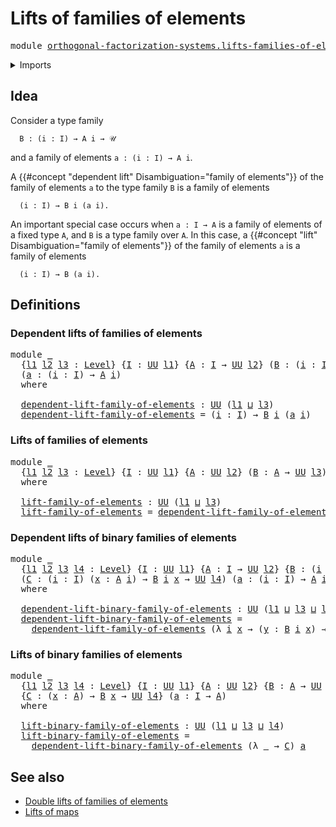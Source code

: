 # Lifts of families of elements

<pre class="Agda"><a id="42" class="Keyword">module</a> <a id="49" href="orthogonal-factorization-systems.lifts-families-of-elements.html" class="Module">orthogonal-factorization-systems.lifts-families-of-elements</a> <a id="109" class="Keyword">where</a>
</pre>
<details><summary>Imports</summary>

<pre class="Agda"><a id="165" class="Keyword">open</a> <a id="170" class="Keyword">import</a> <a id="177" href="foundation.universe-levels.html" class="Module">foundation.universe-levels</a>
</pre>
</details>

## Idea

Consider a type family

```text
  B : (i : I) → A i → 𝒰
```

and a family of elements `a : (i : I) → A i`.

A {{#concept "dependent lift" Disambiguation="family of elements"}} of the
family of elements `a` to the type family `B` is a family of elements

```text
  (i : I) → B i (a i).
```

An important special case occurs when `a : I → A` is a family of elements of a
fixed type `A`, and `B` is a type family over `A`. In this case, a
{{#concept "lift" Disambiguation="family of elements"}} of the family of
elements `a` is a family of elements

```text
  (i : I) → B (a i).
```

## Definitions

### Dependent lifts of families of elements

<pre class="Agda"><a id="880" class="Keyword">module</a> <a id="887" href="orthogonal-factorization-systems.lifts-families-of-elements.html#887" class="Module">_</a>
  <a id="891" class="Symbol">{</a><a id="892" href="orthogonal-factorization-systems.lifts-families-of-elements.html#892" class="Bound">l1</a> <a id="895" href="orthogonal-factorization-systems.lifts-families-of-elements.html#895" class="Bound">l2</a> <a id="898" href="orthogonal-factorization-systems.lifts-families-of-elements.html#898" class="Bound">l3</a> <a id="901" class="Symbol">:</a> <a id="903" href="Agda.Primitive.html#742" class="Postulate">Level</a><a id="908" class="Symbol">}</a> <a id="910" class="Symbol">{</a><a id="911" href="orthogonal-factorization-systems.lifts-families-of-elements.html#911" class="Bound">I</a> <a id="913" class="Symbol">:</a> <a id="915" href="Agda.Primitive.html#388" class="Primitive">UU</a> <a id="918" href="orthogonal-factorization-systems.lifts-families-of-elements.html#892" class="Bound">l1</a><a id="920" class="Symbol">}</a> <a id="922" class="Symbol">{</a><a id="923" href="orthogonal-factorization-systems.lifts-families-of-elements.html#923" class="Bound">A</a> <a id="925" class="Symbol">:</a> <a id="927" href="orthogonal-factorization-systems.lifts-families-of-elements.html#911" class="Bound">I</a> <a id="929" class="Symbol">→</a> <a id="931" href="Agda.Primitive.html#388" class="Primitive">UU</a> <a id="934" href="orthogonal-factorization-systems.lifts-families-of-elements.html#895" class="Bound">l2</a><a id="936" class="Symbol">}</a> <a id="938" class="Symbol">(</a><a id="939" href="orthogonal-factorization-systems.lifts-families-of-elements.html#939" class="Bound">B</a> <a id="941" class="Symbol">:</a> <a id="943" class="Symbol">(</a><a id="944" href="orthogonal-factorization-systems.lifts-families-of-elements.html#944" class="Bound">i</a> <a id="946" class="Symbol">:</a> <a id="948" href="orthogonal-factorization-systems.lifts-families-of-elements.html#911" class="Bound">I</a><a id="949" class="Symbol">)</a> <a id="951" class="Symbol">→</a> <a id="953" href="orthogonal-factorization-systems.lifts-families-of-elements.html#923" class="Bound">A</a> <a id="955" href="orthogonal-factorization-systems.lifts-families-of-elements.html#944" class="Bound">i</a> <a id="957" class="Symbol">→</a> <a id="959" href="Agda.Primitive.html#388" class="Primitive">UU</a> <a id="962" href="orthogonal-factorization-systems.lifts-families-of-elements.html#898" class="Bound">l3</a><a id="964" class="Symbol">)</a>
  <a id="968" class="Symbol">(</a><a id="969" href="orthogonal-factorization-systems.lifts-families-of-elements.html#969" class="Bound">a</a> <a id="971" class="Symbol">:</a> <a id="973" class="Symbol">(</a><a id="974" href="orthogonal-factorization-systems.lifts-families-of-elements.html#974" class="Bound">i</a> <a id="976" class="Symbol">:</a> <a id="978" href="orthogonal-factorization-systems.lifts-families-of-elements.html#911" class="Bound">I</a><a id="979" class="Symbol">)</a> <a id="981" class="Symbol">→</a> <a id="983" href="orthogonal-factorization-systems.lifts-families-of-elements.html#923" class="Bound">A</a> <a id="985" href="orthogonal-factorization-systems.lifts-families-of-elements.html#974" class="Bound">i</a><a id="986" class="Symbol">)</a>
  <a id="990" class="Keyword">where</a>

  <a id="999" href="orthogonal-factorization-systems.lifts-families-of-elements.html#999" class="Function">dependent-lift-family-of-elements</a> <a id="1033" class="Symbol">:</a> <a id="1035" href="Agda.Primitive.html#388" class="Primitive">UU</a> <a id="1038" class="Symbol">(</a><a id="1039" href="orthogonal-factorization-systems.lifts-families-of-elements.html#892" class="Bound">l1</a> <a id="1042" href="Agda.Primitive.html#961" class="Primitive Operator">⊔</a> <a id="1044" href="orthogonal-factorization-systems.lifts-families-of-elements.html#898" class="Bound">l3</a><a id="1046" class="Symbol">)</a>
  <a id="1050" href="orthogonal-factorization-systems.lifts-families-of-elements.html#999" class="Function">dependent-lift-family-of-elements</a> <a id="1084" class="Symbol">=</a> <a id="1086" class="Symbol">(</a><a id="1087" href="orthogonal-factorization-systems.lifts-families-of-elements.html#1087" class="Bound">i</a> <a id="1089" class="Symbol">:</a> <a id="1091" href="orthogonal-factorization-systems.lifts-families-of-elements.html#911" class="Bound">I</a><a id="1092" class="Symbol">)</a> <a id="1094" class="Symbol">→</a> <a id="1096" href="orthogonal-factorization-systems.lifts-families-of-elements.html#939" class="Bound">B</a> <a id="1098" href="orthogonal-factorization-systems.lifts-families-of-elements.html#1087" class="Bound">i</a> <a id="1100" class="Symbol">(</a><a id="1101" href="orthogonal-factorization-systems.lifts-families-of-elements.html#969" class="Bound">a</a> <a id="1103" href="orthogonal-factorization-systems.lifts-families-of-elements.html#1087" class="Bound">i</a><a id="1104" class="Symbol">)</a>
</pre>
### Lifts of families of elements

<pre class="Agda"><a id="1154" class="Keyword">module</a> <a id="1161" href="orthogonal-factorization-systems.lifts-families-of-elements.html#1161" class="Module">_</a>
  <a id="1165" class="Symbol">{</a><a id="1166" href="orthogonal-factorization-systems.lifts-families-of-elements.html#1166" class="Bound">l1</a> <a id="1169" href="orthogonal-factorization-systems.lifts-families-of-elements.html#1169" class="Bound">l2</a> <a id="1172" href="orthogonal-factorization-systems.lifts-families-of-elements.html#1172" class="Bound">l3</a> <a id="1175" class="Symbol">:</a> <a id="1177" href="Agda.Primitive.html#742" class="Postulate">Level</a><a id="1182" class="Symbol">}</a> <a id="1184" class="Symbol">{</a><a id="1185" href="orthogonal-factorization-systems.lifts-families-of-elements.html#1185" class="Bound">I</a> <a id="1187" class="Symbol">:</a> <a id="1189" href="Agda.Primitive.html#388" class="Primitive">UU</a> <a id="1192" href="orthogonal-factorization-systems.lifts-families-of-elements.html#1166" class="Bound">l1</a><a id="1194" class="Symbol">}</a> <a id="1196" class="Symbol">{</a><a id="1197" href="orthogonal-factorization-systems.lifts-families-of-elements.html#1197" class="Bound">A</a> <a id="1199" class="Symbol">:</a> <a id="1201" href="Agda.Primitive.html#388" class="Primitive">UU</a> <a id="1204" href="orthogonal-factorization-systems.lifts-families-of-elements.html#1169" class="Bound">l2</a><a id="1206" class="Symbol">}</a> <a id="1208" class="Symbol">(</a><a id="1209" href="orthogonal-factorization-systems.lifts-families-of-elements.html#1209" class="Bound">B</a> <a id="1211" class="Symbol">:</a> <a id="1213" href="orthogonal-factorization-systems.lifts-families-of-elements.html#1197" class="Bound">A</a> <a id="1215" class="Symbol">→</a> <a id="1217" href="Agda.Primitive.html#388" class="Primitive">UU</a> <a id="1220" href="orthogonal-factorization-systems.lifts-families-of-elements.html#1172" class="Bound">l3</a><a id="1222" class="Symbol">)</a> <a id="1224" class="Symbol">(</a><a id="1225" href="orthogonal-factorization-systems.lifts-families-of-elements.html#1225" class="Bound">a</a> <a id="1227" class="Symbol">:</a> <a id="1229" href="orthogonal-factorization-systems.lifts-families-of-elements.html#1185" class="Bound">I</a> <a id="1231" class="Symbol">→</a> <a id="1233" href="orthogonal-factorization-systems.lifts-families-of-elements.html#1197" class="Bound">A</a><a id="1234" class="Symbol">)</a>
  <a id="1238" class="Keyword">where</a>

  <a id="1247" href="orthogonal-factorization-systems.lifts-families-of-elements.html#1247" class="Function">lift-family-of-elements</a> <a id="1271" class="Symbol">:</a> <a id="1273" href="Agda.Primitive.html#388" class="Primitive">UU</a> <a id="1276" class="Symbol">(</a><a id="1277" href="orthogonal-factorization-systems.lifts-families-of-elements.html#1166" class="Bound">l1</a> <a id="1280" href="Agda.Primitive.html#961" class="Primitive Operator">⊔</a> <a id="1282" href="orthogonal-factorization-systems.lifts-families-of-elements.html#1172" class="Bound">l3</a><a id="1284" class="Symbol">)</a>
  <a id="1288" href="orthogonal-factorization-systems.lifts-families-of-elements.html#1247" class="Function">lift-family-of-elements</a> <a id="1312" class="Symbol">=</a> <a id="1314" href="orthogonal-factorization-systems.lifts-families-of-elements.html#999" class="Function">dependent-lift-family-of-elements</a> <a id="1348" class="Symbol">(λ</a> <a id="1351" href="orthogonal-factorization-systems.lifts-families-of-elements.html#1351" class="Bound">_</a> <a id="1353" class="Symbol">→</a> <a id="1355" href="orthogonal-factorization-systems.lifts-families-of-elements.html#1209" class="Bound">B</a><a id="1356" class="Symbol">)</a> <a id="1358" href="orthogonal-factorization-systems.lifts-families-of-elements.html#1225" class="Bound">a</a>
</pre>
### Dependent lifts of binary families of elements

<pre class="Agda"><a id="1425" class="Keyword">module</a> <a id="1432" href="orthogonal-factorization-systems.lifts-families-of-elements.html#1432" class="Module">_</a>
  <a id="1436" class="Symbol">{</a><a id="1437" href="orthogonal-factorization-systems.lifts-families-of-elements.html#1437" class="Bound">l1</a> <a id="1440" href="orthogonal-factorization-systems.lifts-families-of-elements.html#1440" class="Bound">l2</a> <a id="1443" href="orthogonal-factorization-systems.lifts-families-of-elements.html#1443" class="Bound">l3</a> <a id="1446" href="orthogonal-factorization-systems.lifts-families-of-elements.html#1446" class="Bound">l4</a> <a id="1449" class="Symbol">:</a> <a id="1451" href="Agda.Primitive.html#742" class="Postulate">Level</a><a id="1456" class="Symbol">}</a> <a id="1458" class="Symbol">{</a><a id="1459" href="orthogonal-factorization-systems.lifts-families-of-elements.html#1459" class="Bound">I</a> <a id="1461" class="Symbol">:</a> <a id="1463" href="Agda.Primitive.html#388" class="Primitive">UU</a> <a id="1466" href="orthogonal-factorization-systems.lifts-families-of-elements.html#1437" class="Bound">l1</a><a id="1468" class="Symbol">}</a> <a id="1470" class="Symbol">{</a><a id="1471" href="orthogonal-factorization-systems.lifts-families-of-elements.html#1471" class="Bound">A</a> <a id="1473" class="Symbol">:</a> <a id="1475" href="orthogonal-factorization-systems.lifts-families-of-elements.html#1459" class="Bound">I</a> <a id="1477" class="Symbol">→</a> <a id="1479" href="Agda.Primitive.html#388" class="Primitive">UU</a> <a id="1482" href="orthogonal-factorization-systems.lifts-families-of-elements.html#1440" class="Bound">l2</a><a id="1484" class="Symbol">}</a> <a id="1486" class="Symbol">{</a><a id="1487" href="orthogonal-factorization-systems.lifts-families-of-elements.html#1487" class="Bound">B</a> <a id="1489" class="Symbol">:</a> <a id="1491" class="Symbol">(</a><a id="1492" href="orthogonal-factorization-systems.lifts-families-of-elements.html#1492" class="Bound">i</a> <a id="1494" class="Symbol">:</a> <a id="1496" href="orthogonal-factorization-systems.lifts-families-of-elements.html#1459" class="Bound">I</a><a id="1497" class="Symbol">)</a> <a id="1499" class="Symbol">→</a> <a id="1501" href="orthogonal-factorization-systems.lifts-families-of-elements.html#1471" class="Bound">A</a> <a id="1503" href="orthogonal-factorization-systems.lifts-families-of-elements.html#1492" class="Bound">i</a> <a id="1505" class="Symbol">→</a> <a id="1507" href="Agda.Primitive.html#388" class="Primitive">UU</a> <a id="1510" href="orthogonal-factorization-systems.lifts-families-of-elements.html#1443" class="Bound">l3</a><a id="1512" class="Symbol">}</a>
  <a id="1516" class="Symbol">(</a><a id="1517" href="orthogonal-factorization-systems.lifts-families-of-elements.html#1517" class="Bound">C</a> <a id="1519" class="Symbol">:</a> <a id="1521" class="Symbol">(</a><a id="1522" href="orthogonal-factorization-systems.lifts-families-of-elements.html#1522" class="Bound">i</a> <a id="1524" class="Symbol">:</a> <a id="1526" href="orthogonal-factorization-systems.lifts-families-of-elements.html#1459" class="Bound">I</a><a id="1527" class="Symbol">)</a> <a id="1529" class="Symbol">(</a><a id="1530" href="orthogonal-factorization-systems.lifts-families-of-elements.html#1530" class="Bound">x</a> <a id="1532" class="Symbol">:</a> <a id="1534" href="orthogonal-factorization-systems.lifts-families-of-elements.html#1471" class="Bound">A</a> <a id="1536" href="orthogonal-factorization-systems.lifts-families-of-elements.html#1522" class="Bound">i</a><a id="1537" class="Symbol">)</a> <a id="1539" class="Symbol">→</a> <a id="1541" href="orthogonal-factorization-systems.lifts-families-of-elements.html#1487" class="Bound">B</a> <a id="1543" href="orthogonal-factorization-systems.lifts-families-of-elements.html#1522" class="Bound">i</a> <a id="1545" href="orthogonal-factorization-systems.lifts-families-of-elements.html#1530" class="Bound">x</a> <a id="1547" class="Symbol">→</a> <a id="1549" href="Agda.Primitive.html#388" class="Primitive">UU</a> <a id="1552" href="orthogonal-factorization-systems.lifts-families-of-elements.html#1446" class="Bound">l4</a><a id="1554" class="Symbol">)</a> <a id="1556" class="Symbol">(</a><a id="1557" href="orthogonal-factorization-systems.lifts-families-of-elements.html#1557" class="Bound">a</a> <a id="1559" class="Symbol">:</a> <a id="1561" class="Symbol">(</a><a id="1562" href="orthogonal-factorization-systems.lifts-families-of-elements.html#1562" class="Bound">i</a> <a id="1564" class="Symbol">:</a> <a id="1566" href="orthogonal-factorization-systems.lifts-families-of-elements.html#1459" class="Bound">I</a><a id="1567" class="Symbol">)</a> <a id="1569" class="Symbol">→</a> <a id="1571" href="orthogonal-factorization-systems.lifts-families-of-elements.html#1471" class="Bound">A</a> <a id="1573" href="orthogonal-factorization-systems.lifts-families-of-elements.html#1562" class="Bound">i</a><a id="1574" class="Symbol">)</a>
  <a id="1578" class="Keyword">where</a>

  <a id="1587" href="orthogonal-factorization-systems.lifts-families-of-elements.html#1587" class="Function">dependent-lift-binary-family-of-elements</a> <a id="1628" class="Symbol">:</a> <a id="1630" href="Agda.Primitive.html#388" class="Primitive">UU</a> <a id="1633" class="Symbol">(</a><a id="1634" href="orthogonal-factorization-systems.lifts-families-of-elements.html#1437" class="Bound">l1</a> <a id="1637" href="Agda.Primitive.html#961" class="Primitive Operator">⊔</a> <a id="1639" href="orthogonal-factorization-systems.lifts-families-of-elements.html#1443" class="Bound">l3</a> <a id="1642" href="Agda.Primitive.html#961" class="Primitive Operator">⊔</a> <a id="1644" href="orthogonal-factorization-systems.lifts-families-of-elements.html#1446" class="Bound">l4</a><a id="1646" class="Symbol">)</a>
  <a id="1650" href="orthogonal-factorization-systems.lifts-families-of-elements.html#1587" class="Function">dependent-lift-binary-family-of-elements</a> <a id="1691" class="Symbol">=</a>
    <a id="1697" href="orthogonal-factorization-systems.lifts-families-of-elements.html#999" class="Function">dependent-lift-family-of-elements</a> <a id="1731" class="Symbol">(λ</a> <a id="1734" href="orthogonal-factorization-systems.lifts-families-of-elements.html#1734" class="Bound">i</a> <a id="1736" href="orthogonal-factorization-systems.lifts-families-of-elements.html#1736" class="Bound">x</a> <a id="1738" class="Symbol">→</a> <a id="1740" class="Symbol">(</a><a id="1741" href="orthogonal-factorization-systems.lifts-families-of-elements.html#1741" class="Bound">y</a> <a id="1743" class="Symbol">:</a> <a id="1745" href="orthogonal-factorization-systems.lifts-families-of-elements.html#1487" class="Bound">B</a> <a id="1747" href="orthogonal-factorization-systems.lifts-families-of-elements.html#1734" class="Bound">i</a> <a id="1749" href="orthogonal-factorization-systems.lifts-families-of-elements.html#1736" class="Bound">x</a><a id="1750" class="Symbol">)</a> <a id="1752" class="Symbol">→</a> <a id="1754" href="orthogonal-factorization-systems.lifts-families-of-elements.html#1517" class="Bound">C</a> <a id="1756" href="orthogonal-factorization-systems.lifts-families-of-elements.html#1734" class="Bound">i</a> <a id="1758" href="orthogonal-factorization-systems.lifts-families-of-elements.html#1736" class="Bound">x</a> <a id="1760" href="orthogonal-factorization-systems.lifts-families-of-elements.html#1741" class="Bound">y</a><a id="1761" class="Symbol">)</a> <a id="1763" href="orthogonal-factorization-systems.lifts-families-of-elements.html#1557" class="Bound">a</a>
</pre>
### Lifts of binary families of elements

<pre class="Agda"><a id="1820" class="Keyword">module</a> <a id="1827" href="orthogonal-factorization-systems.lifts-families-of-elements.html#1827" class="Module">_</a>
  <a id="1831" class="Symbol">{</a><a id="1832" href="orthogonal-factorization-systems.lifts-families-of-elements.html#1832" class="Bound">l1</a> <a id="1835" href="orthogonal-factorization-systems.lifts-families-of-elements.html#1835" class="Bound">l2</a> <a id="1838" href="orthogonal-factorization-systems.lifts-families-of-elements.html#1838" class="Bound">l3</a> <a id="1841" href="orthogonal-factorization-systems.lifts-families-of-elements.html#1841" class="Bound">l4</a> <a id="1844" class="Symbol">:</a> <a id="1846" href="Agda.Primitive.html#742" class="Postulate">Level</a><a id="1851" class="Symbol">}</a> <a id="1853" class="Symbol">{</a><a id="1854" href="orthogonal-factorization-systems.lifts-families-of-elements.html#1854" class="Bound">I</a> <a id="1856" class="Symbol">:</a> <a id="1858" href="Agda.Primitive.html#388" class="Primitive">UU</a> <a id="1861" href="orthogonal-factorization-systems.lifts-families-of-elements.html#1832" class="Bound">l1</a><a id="1863" class="Symbol">}</a> <a id="1865" class="Symbol">{</a><a id="1866" href="orthogonal-factorization-systems.lifts-families-of-elements.html#1866" class="Bound">A</a> <a id="1868" class="Symbol">:</a> <a id="1870" href="Agda.Primitive.html#388" class="Primitive">UU</a> <a id="1873" href="orthogonal-factorization-systems.lifts-families-of-elements.html#1835" class="Bound">l2</a><a id="1875" class="Symbol">}</a> <a id="1877" class="Symbol">{</a><a id="1878" href="orthogonal-factorization-systems.lifts-families-of-elements.html#1878" class="Bound">B</a> <a id="1880" class="Symbol">:</a> <a id="1882" href="orthogonal-factorization-systems.lifts-families-of-elements.html#1866" class="Bound">A</a> <a id="1884" class="Symbol">→</a> <a id="1886" href="Agda.Primitive.html#388" class="Primitive">UU</a> <a id="1889" href="orthogonal-factorization-systems.lifts-families-of-elements.html#1838" class="Bound">l3</a><a id="1891" class="Symbol">}</a>
  <a id="1895" class="Symbol">{</a><a id="1896" href="orthogonal-factorization-systems.lifts-families-of-elements.html#1896" class="Bound">C</a> <a id="1898" class="Symbol">:</a> <a id="1900" class="Symbol">(</a><a id="1901" href="orthogonal-factorization-systems.lifts-families-of-elements.html#1901" class="Bound">x</a> <a id="1903" class="Symbol">:</a> <a id="1905" href="orthogonal-factorization-systems.lifts-families-of-elements.html#1866" class="Bound">A</a><a id="1906" class="Symbol">)</a> <a id="1908" class="Symbol">→</a> <a id="1910" href="orthogonal-factorization-systems.lifts-families-of-elements.html#1878" class="Bound">B</a> <a id="1912" href="orthogonal-factorization-systems.lifts-families-of-elements.html#1901" class="Bound">x</a> <a id="1914" class="Symbol">→</a> <a id="1916" href="Agda.Primitive.html#388" class="Primitive">UU</a> <a id="1919" href="orthogonal-factorization-systems.lifts-families-of-elements.html#1841" class="Bound">l4</a><a id="1921" class="Symbol">}</a> <a id="1923" class="Symbol">(</a><a id="1924" href="orthogonal-factorization-systems.lifts-families-of-elements.html#1924" class="Bound">a</a> <a id="1926" class="Symbol">:</a> <a id="1928" href="orthogonal-factorization-systems.lifts-families-of-elements.html#1854" class="Bound">I</a> <a id="1930" class="Symbol">→</a> <a id="1932" href="orthogonal-factorization-systems.lifts-families-of-elements.html#1866" class="Bound">A</a><a id="1933" class="Symbol">)</a>
  <a id="1937" class="Keyword">where</a>

  <a id="1946" href="orthogonal-factorization-systems.lifts-families-of-elements.html#1946" class="Function">lift-binary-family-of-elements</a> <a id="1977" class="Symbol">:</a> <a id="1979" href="Agda.Primitive.html#388" class="Primitive">UU</a> <a id="1982" class="Symbol">(</a><a id="1983" href="orthogonal-factorization-systems.lifts-families-of-elements.html#1832" class="Bound">l1</a> <a id="1986" href="Agda.Primitive.html#961" class="Primitive Operator">⊔</a> <a id="1988" href="orthogonal-factorization-systems.lifts-families-of-elements.html#1838" class="Bound">l3</a> <a id="1991" href="Agda.Primitive.html#961" class="Primitive Operator">⊔</a> <a id="1993" href="orthogonal-factorization-systems.lifts-families-of-elements.html#1841" class="Bound">l4</a><a id="1995" class="Symbol">)</a>
  <a id="1999" href="orthogonal-factorization-systems.lifts-families-of-elements.html#1946" class="Function">lift-binary-family-of-elements</a> <a id="2030" class="Symbol">=</a>
    <a id="2036" href="orthogonal-factorization-systems.lifts-families-of-elements.html#1587" class="Function">dependent-lift-binary-family-of-elements</a> <a id="2077" class="Symbol">(λ</a> <a id="2080" href="orthogonal-factorization-systems.lifts-families-of-elements.html#2080" class="Bound">_</a> <a id="2082" class="Symbol">→</a> <a id="2084" href="orthogonal-factorization-systems.lifts-families-of-elements.html#1896" class="Bound">C</a><a id="2085" class="Symbol">)</a> <a id="2087" href="orthogonal-factorization-systems.lifts-families-of-elements.html#1924" class="Bound">a</a>
</pre>
## See also

- [Double lifts of families of elements](orthogonal-factorization-systems.double-lifts-families-of-elements.md)
- [Lifts of maps](orthogonal-factorization-systems.lifts-of-maps.md)
